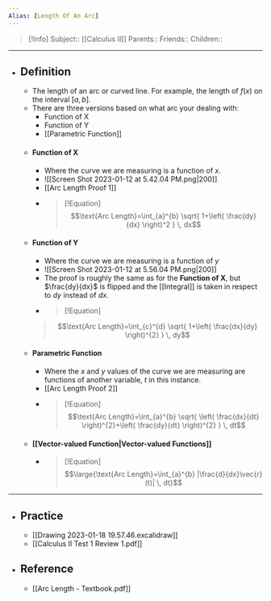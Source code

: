```yaml
---
Alias: [Length Of An Arc]
---
```

> [!Info]
> Subject:: [[Calculus II]]
> Parents:: 
> Friends:: 
> Children:: 
---
- ## Definition
	- The length of an arc or curved line. For example, the length of $f(x)$ on the interval $[a,b]$. 
	- There are three versions based on what arc your dealing with:
		- Function of X
		- Function of Y
		- [[Parametric Function]]
	- #### Function of X
		- Where the curve we are measuring is a function of $x$.
		- ![[Screen Shot 2023-01-12 at 5.42.04 PM.png|200]]
		- [[Arc Length Proof 1]]
		- > [!Equation]
          > $$\text{Arc Length}=\int_{a}^{b} \sqrt{ 1+\left( \frac{dy}{dx} \right)^2 } \, dx$$
	- #### Function of Y
		- Where the curve we are measuring is a function of $y$
		- ![[Screen Shot 2023-01-12 at 5.56.04 PM.png|200]]
		- The proof is roughly the same as for the **Function of X**, but $\frac{dy}{dx}$ is flipped and the [[Integral]] is taken in respect to $dy$ instead of $dx$.
		- > [!Equation]
	  > $$\text{Arc Length}=\int_{c}^{d} \sqrt{ 1+\left( \frac{dx}{dy} \right)^{2} } \, dy$$
	- #### Parametric Function
		- Where the $x$ and $y$ values of the curve we are measuring are functions of another variable, $t$ in this instance.
		- [[Arc Length Proof 2]]
		- > [!Equation]
		  > $$\text{Arc Length}=\int_{a}^{b} \sqrt{ \left( \frac{dx}{dt} \right)^{2}+\left( \frac{dy}{dt} \right)^{2} } \, dt$$
	- #### [[Vector-valued Function|Vector-valued Functions]]
		- > [!Equation]
		  > $$\large{\text{Arc Length}=\int_{a}^{b} |\frac{d}{dx}\vec{r}(t)| \, dt}$$
---
- ## Practice
	- [[Drawing 2023-01-18 19.57.46.excalidraw]]
	- [[Calculus II Test 1 Review 1.pdf]]
- ## Reference
	- [[Arc Length - Textbook.pdf]]